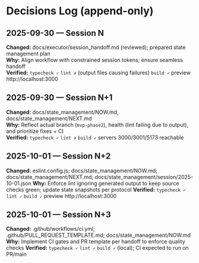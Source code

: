 # Decisions Log (append-only)

## 2025-09-30 — Session N
**Changed:** docs/executor/session_handoff.md (reviewed); prepared state management plan  
**Why:** Align workflow with constrained session tokens; ensure seamless handoff  
**Verified:** `typecheck ✓` `lint ✗` (output files causing failures) `build ✓` preview http://localhost:3000

## 2025-09-30 — Session N+1
**Changed:** docs/state_management/NOW.md, docs/state_management/NEXT.md  
**Why:** Reflect actual branch (`mvp-phase2`), health (lint failing due to output), and prioritize fixes + CI  
**Verified:** `typecheck ✓` `lint ✗` `build ✓` servers 3000/3001/5173 reachable

## 2025-10-01 — Session N+2
**Changed:** eslint.config.js; docs/state_management/NOW.md; docs/state_management/NEXT.md; docs/state_management/session/2025-10-01.json
**Why:** Enforce lint ignoring generated output to keep source checks green; update state snapshots per protocol
**Verified:** `typecheck ✓` `lint ✓` `build ✓` preview http://localhost:3000

## 2025-10-01 — Session N+3
**Changed:** .github/workflows/ci.yml; .github/PULL_REQUEST_TEMPLATE.md; docs/state_management/NOW.md
**Why:** Implement CI gates and PR template per handoff to enforce quality checks
**Verified:** `typecheck ✓` `lint ✓` `build ✓` (local); CI expected to run on PR/main
